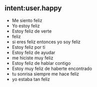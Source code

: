 ## intent:user.happy
- Me siento feliz
- Yo estoy feliz
- Estoy feliz de verte
- feliz
- si eres feliz entonces yo soy feliz
- Estoy feliz por ti
- Estoy feliz de ayudar
- me hiciste muy feliz
- Estoy feliz de hablar contigo
- Estoy muy feliz de haberte encontrado
- tu sonrisa siempre me hace feliz
- yo estaba tan feliz
